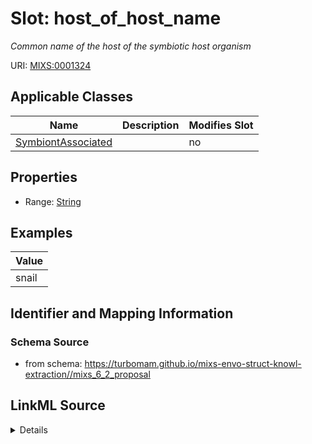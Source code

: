 # Slot: host_of_host_name


_Common name of the host of the symbiotic host organism_



URI: [MIXS:0001324](https://w3id.org/mixs/0001324)



<!-- no inheritance hierarchy -->




## Applicable Classes

| Name | Description | Modifies Slot |
| --- | --- | --- |
[SymbiontAssociated](SymbiontAssociated.md) |  |  no  |







## Properties

* Range: [String](String.md)






## Examples

| Value |
| --- |
| snail |

## Identifier and Mapping Information







### Schema Source


* from schema: https://turbomam.github.io/mixs-envo-struct-knowl-extraction//mixs_6_2_proposal




## LinkML Source

<details>
```yaml
name: host_of_host_name
description: Common name of the host of the symbiotic host organism
title: host of the symbiotic host common name
notes:
- host
- host.
- symbiosis
examples:
- value: snail
from_schema: https://turbomam.github.io/mixs-envo-struct-knowl-extraction//mixs_6_2_proposal
rank: 1000
slot_uri: MIXS:0001324
alias: host_of_host_name
domain_of:
- SymbiontAssociated
range: string
required: false
recommended: false

```
</details>